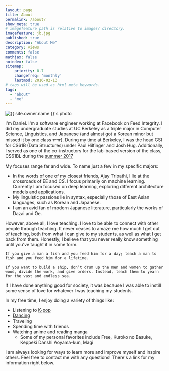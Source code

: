 ```yaml
---
layout: page
title: About
permalink: /about/
show_meta: true
# imagefeature path is relative to images/ directory.
imagefeature: jb.jpg
published: true
description: "About Me"
category: views
comments: false
mathjax: false
noindex: false
sitemap:
    priority: 0.7
    changefreq: 'monthly'
    lastmod: 2016-02-13
# tags will be used as html meta keywords.    
tags:
  - "about"
  - "me"
---
```


<div class="post-author text-center">                       
            <img src="{{ site.urlimg }}{{ site.owner.avatar }}" alt="{{ site.owner.name }}'s photo" itemprop="image" class="post-avatar img-circle img-responsive"/>
<span class="social-icons" style="padding-top: 10px; padding-bottom: 1px;">
<a href="{{ site.url }}/cv" title="Curriculum Vitae" class="social-icons"><i class="iconm iconm-profile"></i></a>
<a href="{{ site.owner.github }}" class="social-icons" title="Code Repository"><i class="iconm iconm-github2"></i></a>
</span>
</div>

I'm Daniel. I'm a software engineer working at Facebook on Feed Integrity. I did my undergraduate studies at UC Berkeley as a triple major in Computer Science, Linguistics, and Japanese (and almost got a Korean minor but missed it by one class ㅠㅠ). During my time at Berkeley, I was the head GSI for CS61B (Data Structures) under Paul Hilfinger and Josh Hug. Additionally, I served as one of the co-instructors for the lab-based version of the class, CS61BL during the [summer 2017](www.cs61bl.org/su17)

My focuses range far and wide. To name just a few in my specific majors:

- In the words of one of my closest friends, Ajay Tripathi, I lie at the crossroads of EE and CS. I focus primarily on machine learning. Currently I am focused on deep learning, exploring different architecture models and applications.
- My linguistic passions lie in syntax, especially those of East Asian languages, such as Korean and Japanese.
- I am an avid fan of modern Japanese literature, particularly the works of Dazai and Oe.

However, above all, I love teaching. I love to be able to connect with other people through teaching. It never ceases to amaze me how much I get out of teaching, both from what I can give to my students, as well as what I get back from them. Honestly, I believe that you never really know something until you've taught it in some form.

    If you give a man a fish and you feed him for a day; teach a man to fish and you feed him for a lifetime.

    If you want to build a ship, don’t drum up the men and women to gather wood, divide the work, and give orders. Instead, teach them to yearn for the vast and endless sea.

If I have done anything good for society, it was because I was able to instill some sense of love for whatever I was teaching my students.

In my free time, I enjoy doing a variety of things like:

- Listening to [K-pop](/kpop)
- [Dancing](/dance)
- Traveling
- Spending time with friends
- Watching anime and reading manga
    + Some of my personal favorites include Free, Kuroko no Basuke, Keppeki Danshi Aoyama-kun, Magi

I am always looking for ways to learn more and improve myself and inspire others. Feel free to contact me with any questions! There's a link for my information right below.
